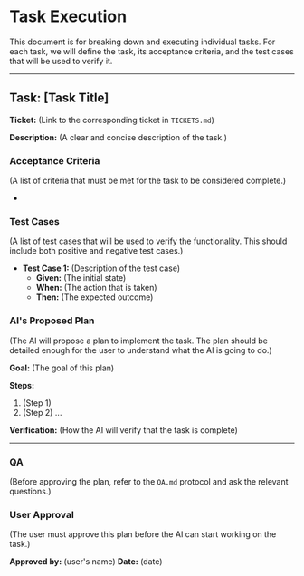 # Task Execution

This document is for breaking down and executing individual tasks. For each task, we will define the task, its acceptance criteria, and the test cases that will be used to verify it.

---

## Task: [Task Title]

**Ticket:** (Link to the corresponding ticket in `TICKETS.md`)

**Description:** (A clear and concise description of the task.)

### Acceptance Criteria

(A list of criteria that must be met for the task to be considered complete.)

*   

### Test Cases

(A list of test cases that will be used to verify the functionality. This should include both positive and negative test cases.)

*   **Test Case 1:** (Description of the test case)
    *   **Given:** (The initial state)
    *   **When:** (The action that is taken)
    *   **Then:** (The expected outcome)

### AI's Proposed Plan

(The AI will propose a plan to implement the task. The plan should be detailed enough for the user to understand what the AI is going to do.)

**Goal:** (The goal of this plan)

**Steps:**
1.  (Step 1)
2.  (Step 2)
...

**Verification:** (How the AI will verify that the task is complete)

---

### QA

(Before approving the plan, refer to the `QA.md` protocol and ask the relevant questions.)

### User Approval

(The user must approve this plan before the AI can start working on the task.)

**Approved by:** (user's name)
**Date:** (date)

